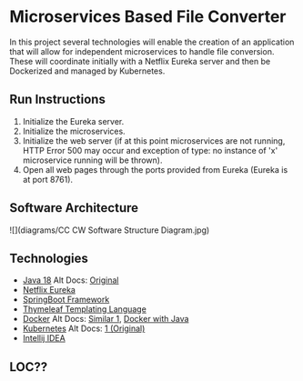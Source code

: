 # Microservices Based File Converter
In this project several technologies will enable the creation of an application that will allow for independent microservices to handle file conversion. These will coordinate initially with a Netflix Eureka server and then be Dockerized and managed by Kubernetes.

## Run Instructions
1. Initialize the Eureka server.
2. Initialize the microservices.
3. Initialize the web server (if at this point microservices are not running, HTTP Error 500 may occur and exception of type: no instance of 'x' microservice running will be thrown).
4. Open all web pages through the ports provided from Eureka (Eureka is at port 8761).

## Software Architecture

![](diagrams/CC CW Software Structure Diagram.jpg)

## Technologies
- [Java 18](https://howtodoinjava.com/java-version-wise-features-history/) Alt Docs: [Original](https://docs.oracle.com/en/java/javase/18/)
- [Netflix Eureka](https://cloud.spring.io/spring-cloud-netflix/reference/html/)
- [SpringBoot Framework](https://docs.spring.io/spring-boot/docs/current/reference/html/)
- [Thymeleaf Templating Language](https://www.thymeleaf.org/doc/tutorials/3.0/usingthymeleaf.html)
- [Docker](https://spring.io/guides/gs/spring-boot-docker/) Alt Docs: [Similar 1](https://spring.io/guides/topicals/spring-boot-docker/), [Docker with Java](https://docs.docker.com/language/java/)
- [Kubernetes](https://docs.spring.io/spring-cloud-kubernetes/docs/current/reference/html/) Alt Docs: [1 (Original)](https://kubernetes.io/docs/home/)
- [Intellij IDEA](https://www.jetbrains.com/help/idea/2022.1/spring-support.html)

## LOC??